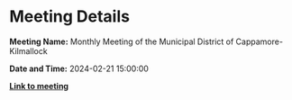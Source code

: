# Meeting Details

**Meeting Name:** Monthly Meeting of the Municipal District of Cappamore-Kilmallock

**Date and Time:** 2024-02-21 15:00:00

**<a href="https://www.limerick.ie/council/whats-on/monthly-meeting-of-the-municipal-district-of-cappamore-kilmallock-11" target="_blank">Link to meeting</a>**
